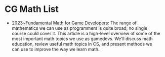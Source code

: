# CG Math List

- [2023~Fundamental Math for Game Developers](https://pikuma.com/blog/math-for-game-developers): The range of mathematics we can use as programmers is quite broad; no single course could cover it. This article is a high-level overview of some of the most important math topics we use as gamedevs. We'll discuss math education, review useful math topics in CS, and present methods we can use to improve the way we learn math.
